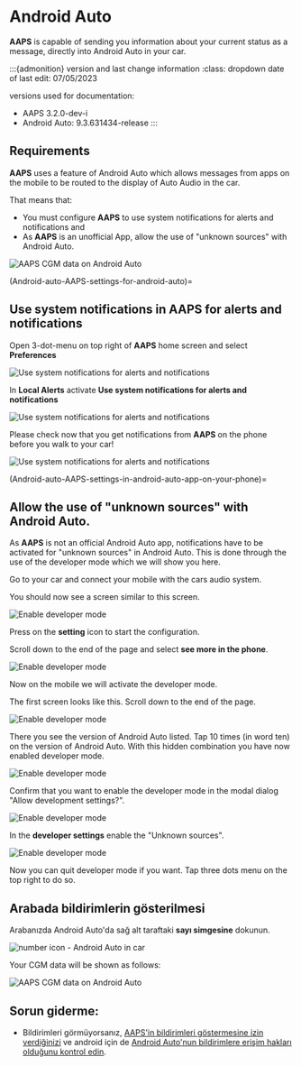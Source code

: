 # Android Auto

**AAPS** is capable of sending you information about your current status as a message, directly into Android Auto in your car.

:::{admonition} version and last change information :class: dropdown date of last edit: 07/05/2023

versions used for documentation:

* AAPS 3.2.0-dev-i
* Android Auto: 9.3.631434-release :::

## Requirements

**AAPS** uses a feature of Android Auto which allows messages from apps on the mobile to be routed to the display of Auto Audio in the car.

That means that:

* You must configure **AAPS** to use system notifications for alerts and notifications and
* As **AAPS** is an unofficial App, allow the use of "unknown sources" with Android Auto.

![AAPS CGM data on Android Auto](../images/android_auto_01.png)

(Android-auto-AAPS-settings-for-android-auto)=

## Use system notifications in AAPS for alerts and notifications

Open 3-dot-menu on top right of **AAPS** home screen and select **Preferences**

![Use system notifications for alerts and notifications](../images/android_auto_02.png)

In **Local Alerts** activate **Use system notifications for alerts and notifications**

![Use system notifications for alerts and notifications](../images/android_auto_03.png)

Please check now that you get notifications from **AAPS** on the phone before you walk to your car!

![Use system notifications for alerts and notifications](../images/android_auto_04.png)

(Android-auto-AAPS-settings-in-android-auto-app-on-your-phone)=

## Allow the use of "unknown sources" with Android Auto.

As **AAPS** is not an official Android Auto app, notifications have to be activated for "unknown sources" in Android Auto. This is done through the use of the developer mode which we will show you here.

Go to your car and connect your mobile with the cars audio system.

You should now see a screen similar to this screen.

![Enable developer mode](../images/android_auto_05.png)

Press on the **setting** icon to start the configuration.

Scroll down to the end of the page and select **see more in the phone**.

![Enable developer mode](../images/android_auto_06.png)

Now on the mobile we will activate the developer mode.

The first screen looks like this. Scroll down to the end of the page.

![Enable developer mode](../images/android_auto_07.png)

There you see the version of Android Auto listed. Tap 10 times (in word ten) on the version of Android Auto. With this hidden combination you have now enabled developer mode.

![Enable developer mode](../images/android_auto_08.png)

Confirm that you want to enable the developer mode in the modal dialog "Allow development settings?".

![Enable developer mode](../images/android_auto_09.png)

In the **developer settings** enable the "Unknown sources".

![Enable developer mode](../images/android_auto_10.png)

Now you can quit developer mode if you want. Tap three dots menu on the top right to do so.

## Arabada bildirimlerin gösterilmesi

Arabanızda Android Auto'da sağ alt taraftaki **sayı simgesine** dokunun.

![number icon - Android Auto in car](../images/android_auto_11.png)

Your CGM data will be shown as follows:

![AAPS CGM data on Android Auto](../images/android_auto_01.png)

## Sorun giderme:

* Bildirimleri görmüyorsanız, [AAPS'in bildirimleri göstermesine izin verdiğinizi](Android-auto-AAPS-settings-for-android-auto) ve android için de [Android Auto'nun bildirimlere erişim hakları olduğunu kontrol edin](Android-auto-AAPS-settings-in-android-auto-app-on-your-phone).